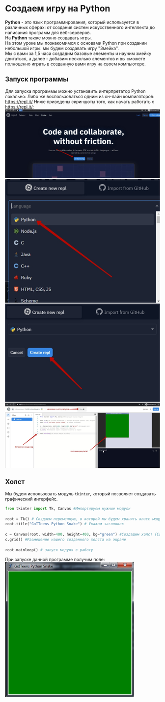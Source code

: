 # Создаем игру на Python
**Python** - это язык программирования, который используется в различных сферах: от создания систем искусственного интеллекта до написания программ для веб-серверов.  
На **Python** также можно создавать игры.  
На этом уроке мы познакомимся с основами Python при создании небольшой игры: мы будем создавать игру "Змейка".  
Мы с вами за 1,5 часа создадим базовые элементы и научим змейку двигаться, а далее - добавим несколько элементов и вы сможете полноценно играть в созданную вами игру на своем компьютере.
## Запуск программы
Для запуска программы можно установить интерпретатор Python локально:
Либо же воспользоваться одним из он-лайн компиляторов:
<a href = "https://repl.it/">https://repl.it/</a>
Ниже приведены скриншоты того, как начать работать с <a href = "https://repl.it/">https://repl.it/</a>:  
<img src = "img/repl1.jpg">  
<img src = "img/repl2.jpg">  
<img src = "img/repl3.jpg">  
<img src = "img/start.jpg">  

## Холст
Мы будем использовать модуль `tkinter`, который позволяет создавать графический интерфейс.
```python
from tkinter import Tk, Canvas #Импортируем нужные модули

root = Tk() # Создаем переменную, в которой мы будем хранить класс модуля
root.title("GoITeens Python Snake") # Укажем заголовок

c = Canvas(root, width=400, height=400, bg="green") #Создадим холст (Canvas), на котором будет находиться наша игра
c.grid() #Размещение нашего созданного холста на экране

root.mainloop() # запуск модуля в работу
```  
При запуске данной программе получим поле:  
<img src = "img/Canvas.jpg">